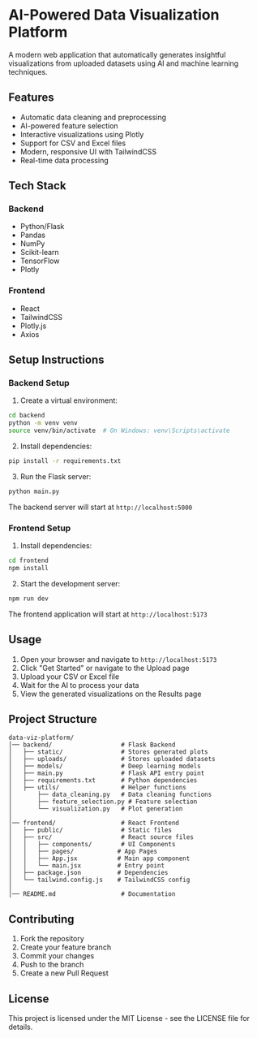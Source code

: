 # AI-Powered Data Visualization Platform

A modern web application that automatically generates insightful visualizations from uploaded datasets using AI and machine learning techniques.

## Features

- Automatic data cleaning and preprocessing
- AI-powered feature selection
- Interactive visualizations using Plotly
- Support for CSV and Excel files
- Modern, responsive UI with TailwindCSS
- Real-time data processing

## Tech Stack

### Backend
- Python/Flask
- Pandas
- NumPy
- Scikit-learn
- TensorFlow
- Plotly

### Frontend
- React
- TailwindCSS
- Plotly.js
- Axios

## Setup Instructions

### Backend Setup

1. Create a virtual environment:
```bash
cd backend
python -m venv venv
source venv/bin/activate  # On Windows: venv\Scripts\activate
```

2. Install dependencies:
```bash
pip install -r requirements.txt
```

3. Run the Flask server:
```bash
python main.py
```

The backend server will start at `http://localhost:5000`

### Frontend Setup

1. Install dependencies:
```bash
cd frontend
npm install
```

2. Start the development server:
```bash
npm run dev
```

The frontend application will start at `http://localhost:5173`

## Usage

1. Open your browser and navigate to `http://localhost:5173`
2. Click "Get Started" or navigate to the Upload page
3. Upload your CSV or Excel file
4. Wait for the AI to process your data
5. View the generated visualizations on the Results page

## Project Structure

```
data-viz-platform/
│── backend/                   # Flask Backend
│   ├── static/                # Stores generated plots
│   ├── uploads/               # Stores uploaded datasets
│   ├── models/                # Deep learning models
│   ├── main.py                # Flask API entry point
│   ├── requirements.txt       # Python dependencies
│   ├── utils/                 # Helper functions
│       ├── data_cleaning.py   # Data cleaning functions
│       ├── feature_selection.py # Feature selection
│       └── visualization.py   # Plot generation
│
│── frontend/                  # React Frontend
│   ├── public/                # Static files
│   ├── src/                   # React source files
│   │   ├── components/        # UI Components
│   │   ├── pages/            # App Pages
│   │   ├── App.jsx           # Main app component
│   │   └── main.jsx          # Entry point
│   ├── package.json          # Dependencies
│   └── tailwind.config.js    # TailwindCSS config
│
│── README.md                  # Documentation
```

## Contributing

1. Fork the repository
2. Create your feature branch
3. Commit your changes
4. Push to the branch
5. Create a new Pull Request

## License

This project is licensed under the MIT License - see the LICENSE file for details. 